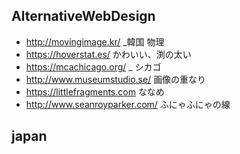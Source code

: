 
## AlternativeWebDesign
* http://movingimage.kr/ _韓国 物理
* https://hoverstat.es/ かわいい、渕の太い
* https://mcachicago.org/ _ シカゴ
* http://www.museumstudio.se/ 画像の重なり
* https://littlefragments.com ななめ
* http://www.seanroyparker.com/ ふにゃふにゃの線


## japan
